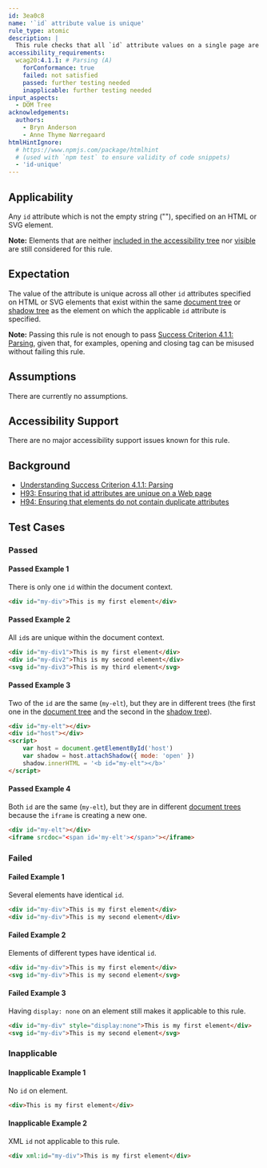 ```yaml
---
id: 3ea0c8
name: '`id` attribute value is unique'
rule_type: atomic
description: |
  This rule checks that all `id` attribute values on a single page are unique.
accessibility_requirements:
  wcag20:4.1.1: # Parsing (A)
    forConformance: true
    failed: not satisfied
    passed: further testing needed
    inapplicable: further testing needed
input_aspects:
  - DOM Tree
acknowledgements:
  authors:
    - Bryn Anderson
    - Anne Thyme Nørregaard
htmlHintIgnore:
  # https://www.npmjs.com/package/htmlhint
  # (used with `npm test` to ensure validity of code snippets)
  - 'id-unique'
---
```


## Applicability

Any `id` attribute which is not the empty string (""), specified on an HTML or SVG element.

**Note:** Elements that are neither [included in the accessibility tree](#included-in-the-accessibility-tree) nor [visible](#visible) are still considered for this rule.

## Expectation

The value of the attribute is unique across all other `id` attributes specified on HTML or SVG elements that exist within the same [document tree](https://dom.spec.whatwg.org/#document-trees) or [shadow tree](https://dom.spec.whatwg.org/#shadow-trees) as the element on which the applicable `id` attribute is specified.

**Note:** Passing this rule is not enough to pass [Success Criterion 4.1.1: Parsing](https://www.w3.org/TR/WCAG21/#parsing), given that, for examples, opening and closing tag can be misused without failing this rule.

## Assumptions

There are currently no assumptions.

## Accessibility Support

There are no major accessibility support issues known for this rule.

## Background

- [Understanding Success Criterion 4.1.1: Parsing](https://www.w3.org/WAI/WCAG21/Understanding/parsing)
- [H93: Ensuring that id attributes are unique on a Web page](https://www.w3.org/WAI/WCAG21/Techniques/html/H93)
- [H94: Ensuring that elements do not contain duplicate attributes](https://www.w3.org/WAI/WCAG21/Techniques/html/H94)

## Test Cases

### Passed

#### Passed Example 1

There is only one `id` within the document context.

```html
<div id="my-div">This is my first element</div>
```

#### Passed Example 2

All `id`s are unique within the document context.

```html
<div id="my-div1">This is my first element</div>
<div id="my-div2">This is my second element</div>
<svg id="my-div3">This is my third element</svg>
```

#### Passed Example 3

Two of the `id` are the same (`my-elt`), but they are in different trees (the first one in the [document tree](https://dom.spec.whatwg.org/#document-trees) and the second in the [shadow tree](https://dom.spec.whatwg.org/#shadow-trees)).

```html
<div id="my-elt"></div>
<div id="host"></div>
<script>
	var host = document.getElementById('host')
	var shadow = host.attachShadow({ mode: 'open' })
	shadow.innerHTML = '<b id="my-elt"></b>'
</script>
```

#### Passed Example 4

Both `id` are the same (`my-elt`), but they are in different [document trees](https://dom.spec.whatwg.org/#document-trees) because the `iframe` is creating a new one.

```html
<div id="my-elt"></div>
<iframe srcdoc="<span id='my-elt'></span>"></iframe>
```

### Failed

#### Failed Example 1

Several elements have identical `id`.

```html
<div id="my-div">This is my first element</div>
<div id="my-div">This is my second element</div>
```

#### Failed Example 2

Elements of different types have identical `id`.

```html
<div id="my-div">This is my first element</div>
<svg id="my-div">This is my second element</svg>
```

#### Failed Example 3

Having `display: none` on an element still makes it applicable to this rule.

```html
<div id="my-div" style="display:none">This is my first element</div>
<svg id="my-div">This is my second element</svg>
```

### Inapplicable

#### Inapplicable Example 1

No `id` on element.

```html
<div>This is my first element</div>
```

#### Inapplicable Example 2

XML `id` not applicable to this rule.

```html
<div xml:id="my-div">This is my first element</div>
```
